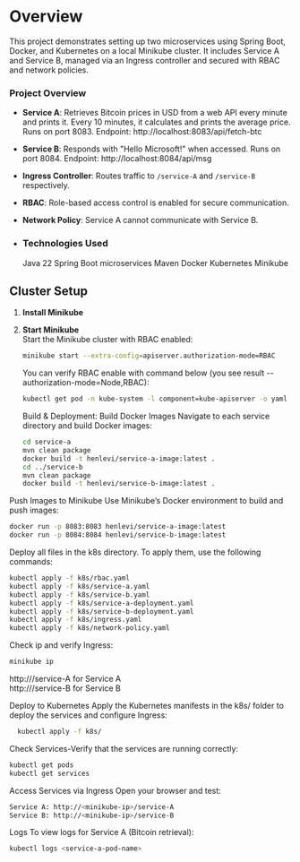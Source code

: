 # Overview
This project demonstrates setting up two microservices using Spring Boot, Docker, and Kubernetes on a local Minikube cluster. It includes Service A and Service B, managed via an Ingress controller and secured with RBAC and network policies.

### Project Overview
- **Service A**: Retrieves Bitcoin prices in USD from a web API every minute and prints it. Every 10 minutes, it calculates and prints the average price.
                 Runs on port 8083. Endpoint: http://localhost:8083/api/fetch-btc
- **Service B**: Responds with "Hello Microsoft!" when accessed.
                 Runs on port 8084. Endpoint: http://localhost:8084/api/msg
- **Ingress Controller**: Routes traffic to `/service-A` and `/service-B` respectively.
- **RBAC**: Role-based access control is enabled for secure communication.
- **Network Policy**: Service A cannot communicate with Service B.



- ### Technologies Used
  Java 22
  Spring Boot microservices
  Maven
  Docker
  Kubernetes
  Minikube


## Cluster Setup

1. **Install Minikube**  
2. **Start Minikube**  
   Start the Minikube cluster with RBAC enabled:

   ```bash
   minikube start --extra-config=apiserver.authorization-mode=RBAC
   ```
   You can verify RBAC enable with command below (you see result --authorization-mode=Node,RBAC):
   ```bash
   kubectl get pod -n kube-system -l component=kube-apiserver -o yaml | Select-String authorization-mode
   ```

   Build & Deployment: Build Docker Images Navigate to each service directory and build Docker images:
   ```bash
   cd service-a
   mvn clean package
   docker build -t henlevi/service-a-image:latest .
   cd ../service-b
   mvn clean package
   docker build -t henlevi/service-b-image:latest .
   ```

  Push Images to Minikube Use Minikube’s Docker environment to build and push images:
  ```bash
  docker run -p 8083:8083 henlevi/service-a-image:latest
  docker run -p 8084:8084 henlevi/service-b-image:latest
  ```

  Deploy all files in the k8s directory. To apply them, use the following commands:
   
   ```bash
   kubectl apply -f k8s/rbac.yaml
   kubectl apply -f k8s/service-a.yaml
   kubectl apply -f k8s/service-b.yaml
   kubectl apply -f k8s/service-a-deployment.yaml
   kubectl apply -f k8s/service-b-deployment.yaml
   kubectl apply -f k8s/ingress.yaml
   kubectl apply -f k8s/network-policy.yaml
   ```

   Check ip and verify Ingress:
  ```bash
  minikube ip
  ```
  http://<minikube-ip>/service-A for Service A   
  http://<minikube-ip>/service-B for Service B

  
  Deploy to Kubernetes Apply the Kubernetes manifests in the k8s/ folder to deploy the services and configure Ingress:

  ```bash
    kubectl apply -f k8s/
  ```

  Check Services-Verify that the services are running correctly:
  ```bash
  kubectl get pods
  kubectl get services
  ```

  Access Services via Ingress
  Open your browser and test:
  ```bash
  Service A: http://<minikube-ip>/service-A
  Service B: http://<minikube-ip>/service-B
  ```

  Logs
  To view logs for Service A (Bitcoin retrieval):

  ```bash
  kubectl logs <service-a-pod-name>
  ```







  


